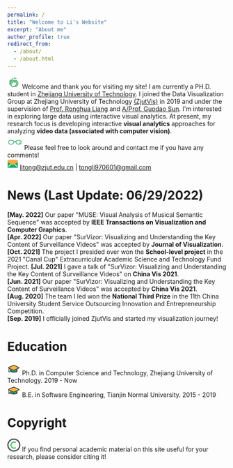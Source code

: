 ```yaml
---
permalink: /
title: "Welcome to Li's Website"
excerpt: "About me"
author_profile: true
redirect_from: 
  - /about/
  - /about.html
---
```


<img src="/images/clap.png" width="30px" height="30px"> Welcome and thank you for visiting my site! I am currently a PH.D. student in [Zhejiang University of Technology](https://www.zjut.edu.cn/). I joined the Data Visualization Group at Zhejiang University of Technology [(ZjutVis)](https://zjutvis.org/) in 2019 and under the supervision of [Prof. Ronghua Liang](https://scholar.google.com/citations?user=fbvnBG4AAAAJ&hl=en) and [A/Prof. Guodao Sun](https://godoorsun.org/). I'm interested in exploring large data using interactive visual analytics. At present, my research focus is developing interactive <strong>visual analytics</strong> approaches for analyzing <strong>video data (associated with computer vision)</strong>.                   
<img src="/images/glass.png" width="35px" height="35px"> Please feel free to look around and contact me if you have any comments!                      
<img src="/images/email.png" width="25px" height="25px"> litong@zjut.edu.cn  |  tongli970601@gmail.com

News (Last Update: 06/29/2022)
======
<strong>[May. 2022]</strong> Our paper "MUSE: Visual Analysis of Musical Semantic Sequence" was accepted by <strong>IEEE Transactions on Visualization and Computer Graphics</strong>.                                             
<strong>[Apr. 2022]</strong> Our paper "SurVizor: Visualizing and Understanding the Key Content of Surveillance Videos" was accepted by <strong>Journal of Visualization</strong>.             
<strong>[Oct. 2021]</strong> The project I presided over won the <strong>School-level project</strong> in the 2021 "Canal Cup" Extracurricular Academic Science and Technology Fund Project.
<strong>[Jul. 2021]</strong> I gave a talk of "SurVizor: Visualizing and Understanding the Key Content of Surveillance Videos" on <strong>China Vis 2021</strong>.                                                                                    
<strong>[Jun. 2021]</strong> Our paper "SurVizor: Visualizing and Understanding the Key Content of Surveillance Videos" was accepted by <strong>China Vis 2021</strong>.      
<strong>[Aug. 2020]</strong> The team I led won the <strong>National Third Prize</strong> in the 11th China University Student Service Outsourcing Innovation and Entrepreneurship Competition.      
<strong>[Sep. 2019]</strong> I officially joined ZjutVis and started my visualization journey!                                 

Education
======
<img src="/images/hat.png" width="30px" height="30px"> Ph.D. in Computer Science and Technology, Zhejiang University of Technology. 2019 - Now                          
<img src="/images/hat.png" width="30px" height="30px"> B.E. in Software Engineering, Tianjin Normal University. 2015 - 2019                        

Copyright
======
<img src="/images/copyright.png" width="30px" height="30px"> If you find personal academic material on this site useful for your research, please consider citing it!                                    